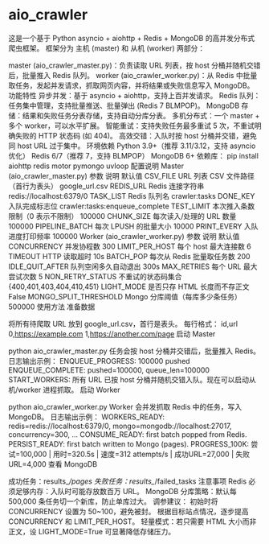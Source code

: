 # aio_crawler
这是一个基于 Python asyncio + aiohttp + Redis + MongoDB 的高并发分布式爬虫框架。
框架分为 主机 (master) 和 从机 (worker) 两部分：

master (aio_crawler_master.py)：负责读取 URL 列表，按 host 分桶并随机交错后，批量推入 Redis 队列。
worker (aio_crawler_worker.py)：从 Redis 中批量取任务，发起并发请求，抓取网页内容，并将结果或失败信息写入 MongoDB。
功能特性
异步并发：基于 asyncio + aiohttp，支持上百并发请求。
Redis 队列：任务集中管理，支持批量推送、批量弹出 (Redis 7 BLMPOP)。
MongoDB 存储：结果和失败任务分表存储，支持自动分库分表。
多机分布式：一个 master + 多个 worker，可以水平扩展。
智能重试：支持失败任务最多重试 5 次，不重试明确失败的 HTTP 状态码 (如 404)。
高效交错：入队时按 host 分桶并交错，避免同 host URL 过于集中。
环境依赖
Python 3.9+（推荐 3.11/3.12，支持 asyncio 优化）
Redis 6/7（推荐 7，支持 BLMPOP）
MongoDB 6+
依赖库：
pip install aiohttp redis motor pymongo uvloop
配置说明
Master (aio_crawler_master.py)
参数	说明	默认值
CSV_FILE	URL 列表 CSV 文件路径（首行为表头）	google_url.csv
REDIS_URL	Redis 连接字符串	redis://localhost:6379/0
TASK_LIST	Redis 队列名	crawler:tasks
DONE_KEY	入队完成标志位	crawler:tasks:enqueue_complete
TEST_LIMIT	本次推入条数限制（0 表示不限制）	100000
CHUNK_SIZE	每次读入/处理的 URL 数量	100000
PIPELINE_BATCH	每次 LPUSH 的批量大小	10000
PRINT_EVERY	入队进度打印频率	100000
Worker (aio_crawler_worker.py)
参数	说明	默认值
CONCURRENCY	并发协程数	300
LIMIT_PER_HOST	每个 host 最大连接数	6
TIMEOUT	HTTP 读取超时	10s
BATCH_POP	每次从 Redis 批量取任务数	200
IDLE_QUIT_AFTER	队列空闲多久自动退出	300s
MAX_RETRIES	每个 URL 最大尝试次数	5
NON_RETRY_STATUS	不重试的状态码集合	{400,401,403,404,410,451}
LIGHT_MODE	是否只存 HTML 长度而不存正文	False
MONGO_SPLIT_THRESHOLD	Mongo 分库阈值（每库多少条任务）	500000
使用方法
准备数据

将所有待爬取 URL 放到 google_url.csv，首行是表头。
每行格式：
id,url
0,https://example.com
1,https://another.com/page
启动 Master

python aio_crawler_master.py
任务会按 host 分桶并交错后，批量推入 Redis。
日志输出示例：
ENQUEUE_PROGRESS: 100000 pushed
ENQUEUE_COMPLETE: pushed=100000, queue_len=100000
START_WORKERS: 所有 URL 已按 host 分桶并随机交错入队。现在可以启动从机/worker 进程抓取。
启动 Worker

python aio_crawler_worker.py
Worker 会并发抓取 Redis 中的任务，写入 MongoDB。
日志输出示例：
WORKERS_READY: redis=redis://localhost:6379/0, mongo=mongodb://localhost:27017, concurrency=300, ...
CONSUME_READY: first batch popped from Redis.
PERSIST_READY: first batch written to Mongo (pages).
PROGRESS_100K: 尝试=100,000 | 用时=320.5s | 速度=312 attempts/s | 成功URL=27,000 | 失败URL=4,000
查看 MongoDB

成功任务：results_*/pages
失败任务：results_*/failed_tasks
注意事项
Redis 必须足够内存：入队时可能存放数百万 URL。
MongoDB 分库策略：默认每 500,000 条任务切一个新库，防止单库过大。
调参建议：
初始时将 CONCURRENCY 设置为 50~100，避免被封。
根据目标站点情况，逐步提高 CONCURRENCY 和 LIMIT_PER_HOST。
轻量模式：若只需要 HTML 大小而非正文，设 LIGHT_MODE=True 可显著降低存储压力。
